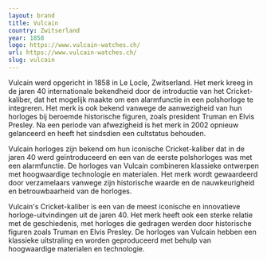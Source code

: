 ```yaml
---
layout: brand
title: Vulcain
country: Zwitserland
year: 1858
logo: https://www.vulcain-watches.ch/
url: https://www.vulcain-watches.ch/
slug: vulcain
---
```

Vulcain werd opgericht in 1858 in Le Locle, Zwitserland. Het merk kreeg in de jaren 40 internationale bekendheid door de introductie van het Cricket-kaliber, dat het mogelijk maakte om een alarmfunctie in een polshorloge te integreren. Het merk is ook bekend vanwege de aanwezigheid van hun horloges bij beroemde historische figuren, zoals president Truman en Elvis Presley. Na een periode van afwezigheid is het merk in 2002 opnieuw gelanceerd en heeft het sindsdien een cultstatus behouden.

Vulcain horloges zijn bekend om hun iconische Cricket-kaliber dat in de jaren 40 werd geïntroduceerd en een van de eerste polshorloges was met een alarmfunctie. De horloges van Vulcain combineren klassieke ontwerpen met hoogwaardige technologie en materialen. Het merk wordt gewaardeerd door verzamelaars vanwege zijn historische waarde en de nauwkeurigheid en betrouwbaarheid van de horloges.

Vulcain's Cricket-kaliber is een van de meest iconische en innovatieve horloge-uitvindingen uit de jaren 40. Het merk heeft ook een sterke relatie met de geschiedenis, met horloges die gedragen werden door historische figuren zoals Truman en Elvis Presley. De horloges van Vulcain hebben een klassieke uitstraling en worden geproduceerd met behulp van hoogwaardige materialen en technologie.

